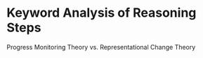 # Keyword Analysis of Reasoning Steps

Progress Monitoring Theory vs. Representational Change Theory